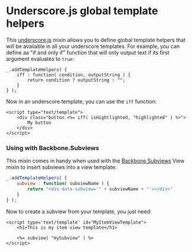 
# Underscore.js global template helpers

This [underscore.js](https://github.com/documentcloud/underscore) mixin allows you to define global template helpers that will be available in all your underscore templates. For example, you can define aa "if and only if" function that will only output text if its first argument evaluates to `true`:

	_.addTemplateHelpers( {
		iff : function( condition, outputString ) {
			return condition ? outputString : "";
		}
	} );

Now in an underscore template, you can use the `iff` function:

	<script type="text/template">
		<div class="button <%= iff( isHightlighted, "highlighted" ) %>">
			My button
		</div>
	</script>

### Using with Backbone.Subviews

This mixin comes in handy when used with the [Backbone.Subviews](https://github.com/rotundasoftware/backbone.subviews) View mixin to insert subviews into a view template:

```javascript
_.addTemplateHelpers( {
	subview : function( subviewName ) {
		return "<div data-subview='" + subviewName + "'></div>"
	}
} );
```

Now to create a subview from your template, you just need:

	<script type='text/template' id="MyItemViewTemplate">
		<h1>This is my item view template</h1>

		<%= subview( "mySubview" ) %>
	</script>